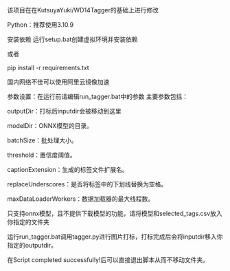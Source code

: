 该项目在在KutsuyaYuki/WD14Tagger的基础上进行修改


Python：推荐使用3.10.9

安装依赖
运行setup.bat创建虚拟环境并安装依赖

或者

pip install -r requirements.txt

国内网络不佳可以使用阿里云镜像加速

参数设置：在运行前请编辑run_tagger.bat中的参数
主要参数包括：

outputDir：打标后inputdir会被移动到这里

modelDir：ONNX模型的目录。

batchSize：批处理大小。

threshold：置信度阈值。

captionExtension：生成的标签文件扩展名。

replaceUnderscores：是否将标签中的下划线替换为空格。

maxDataLoaderWorkers：数据加载器的最大线程数。

只支持onnx模型，且不提供下载模型的功能，请将模型和selected_tags.csv放入你指定的文件夹

运行run_tagger.bat调用tagger.py进行图片打标，打标完成后会将inputdir移入你指定的outputdir。

在Script completed successfully!后可以直接退出脚本从而不移动文件夹。




